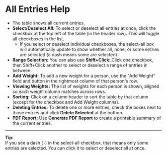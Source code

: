 # All Entries Help

- The table shows all current entries.
- **Select/Deselect All:** To select or deselect all entries at once, click the checkbox at the top left of the table (in the header row). This will toggle all checkboxes in the list.
    - If you select or deselect individual checkboxes, the select-all box will automatically update to show whether all, none, or some entries are selected (a dash means some are selected).
- **Range Selection:** You can also use **Shift+Click**: Click one checkbox, then Shift+Click another to select or deselect a range of entries in between.
- **Add Weight:** To add a new weight for a person, use the "Add Weight" field and button in the rightmost column of that person's row.
- **Viewing Weights:** The list of weights for each person is shown, aligned so each weight column matches across rows.
- **Sorting:** Click on a column header to sort the table by that column (except for the checkbox and Add Weight columns).
- **Deleting Entries:** To delete one or more entries, check the boxes next to those entries and click **Delete Selected** at the bottom.
- **PDF Report:** Use **Generate PDF Report** to create a printable summary of the current entries.

---

**Tip:**  
If you see a dash (`-`) in the select-all checkbox, that means only some entries are selected. You can click it to select or deselect all at once.